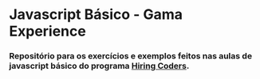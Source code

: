 # Javascript Básico - Gama Experience

### Repositório para os exercícios e exemplos feitos nas aulas de javascript básico do programa [Hiring Coders](https://www.hiringcoders.com.br/).
